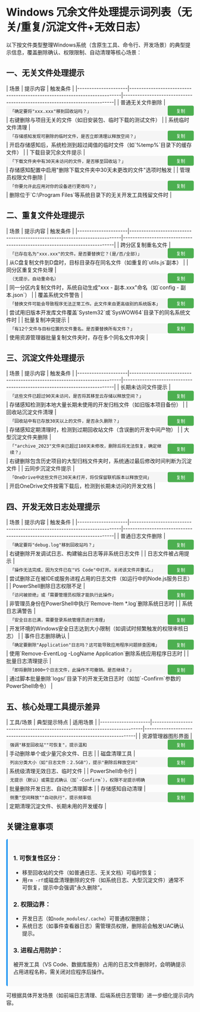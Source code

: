 # Windows 冗余文件处理提示词列表（无关/重复/沉淀文件+无效日志）

以下按文件类型整理Windows系统（含原生工具、命令行、开发场景）的典型提示信息，覆盖删除确认、权限限制、自动清理等核心场景：

## 一、无关文件处理提示
<div class="prompt-table">
| 场景                | 提示内容                                                                 | 触发条件                                                                 | 
|---------------------|--------------------------------------------------------------------------|--------------------------------------------------------------------------| 
| 普通无关文件删除    | <div class="prompt-item"><code>「确定要将"xxx.xxx"移到回收站吗？」</code><button class="copy-btn" onclick="copyToClipboard(this)">复制</button></div> | 右键删除与项目无关的文件（如旧安装包、临时下载的测试文件）                | 
| 系统临时文件清理    | <div class="prompt-item"><code>「存储感知发现可删除的临时文件，是否立即清理以释放空间？」</code><button class="copy-btn" onclick="copyToClipboard(this)">复制</button></div> | 开启存储感知后，系统检测到超过阈值的临时文件（如`%temp%`目录下的缓存文件） | 
| 下载目录冗余文件提示 | <div class="prompt-item"><code>「下载文件夹中有30天未访问的文件，是否移至回收站？」</code><button class="copy-btn" onclick="copyToClipboard(this)">复制</button></div> | 存储感知配置中启用"删除下载文件夹中30天未更改的文件"选项时触发        | 
| 管理员权限文件删除  | <div class="prompt-item"><code>「你要允许此应用对你的设备进行更改吗？」</code><button class="copy-btn" onclick="copyToClipboard(this)">复制</button></div> | 删除位于`C:\Program Files`等系统目录下的无关开发工具残留文件时             | 
</div>

## 二、重复文件处理提示
<div class="prompt-table">
| 场景                | 提示内容                                                                 | 触发条件                                                                 | 
|---------------------|--------------------------------------------------------------------------|--------------------------------------------------------------------------| 
| 跨分区复制重名文件  | <div class="prompt-item"><code>「已存在名为"xxx.xxx"的文件。是否要替换它？(是/否/全部)」</code><button class="copy-btn" onclick="copyToClipboard(this)">复制</button></div> | 从C盘复制文件到D盘时，目标目录存在同名文件（如重复的`utils.js`副本）  | 
| 同分区重复文件处理  | <div class="prompt-item"><code>（无提示，自动重命名）</code><button class="copy-btn" onclick="copyToClipboard(this)">复制</button></div> | 同一分区内复制文件时，系统自动生成"xxx - 副本.xxx"命名（如`config - 副本.json`） | 
| 覆盖系统文件警告    | <div class="prompt-item"><code>「替换文件可能会导致程序无法正常工作。此文件来自更高级别的系统版本」</code><button class="copy-btn" onclick="copyToClipboard(this)">复制</button></div> | 尝试用旧版本开发库文件覆盖`System32`或`SysWOW64`目录下的同名系统文件时     | 
| 批量复制冲突提示    | <div class="prompt-item"><code>「有12个文件与目标位置的文件重名。是否要替换所有文件？」</code><button class="copy-btn" onclick="copyToClipboard(this)">复制</button></div> | 使用资源管理器批量复制文件夹时，存在多个同名文件冲突                       | 
</div>

## 三、沉淀文件处理提示
<div class="prompt-table">
| 场景                | 提示内容                                                                 | 触发条件                                                                 | 
|---------------------|--------------------------------------------------------------------------|--------------------------------------------------------------------------| 
| 长期未访问文件提示  | <div class="prompt-item"><code>「这些文件已超过90天未访问，是否将其移至云存储以释放空间？」</code><button class="copy-btn" onclick="copyToClipboard(this)">复制</button></div> | 存储感知检测到本地大量长期未使用的开发归档文件（如旧版本项目备份）   | 
| 回收站沉淀文件清理  | <div class="prompt-item"><code>「回收站中有已存放30天以上的文件，是否永久删除？」</code><button class="copy-btn" onclick="copyToClipboard(this)">复制</button></div> | 存储感知定期清理时，检测到过期回收站文件（含误删的开发中间产物）      | 
| 大型沉淀文件夹删除  | <div class="prompt-item"><code>「"archive_2023"文件夹已超过180天未修改，删除后将无法恢复，确定继续？」</code><button class="copy-btn" onclick="copyToClipboard(this)">复制</button></div> | 右键删除包含历史项目的大型归档文件夹时，系统通过最后修改时间判断为沉淀文件 | 
| 云同步沉淀文件提示  | <div class="prompt-item"><code>「OneDrive中这些文件已30天未打开，将仅保留联机版本以释放空间」</code><button class="copy-btn" onclick="copyToClipboard(this)">复制</button></div> | 开启OneDrive文件按需下载后，检测到长期未访问的开发文档               | 
</div>

## 四、开发无效日志处理提示
<div class="prompt-table">
| 场景                | 提示内容                                                                 | 触发条件                                                                 | 
|---------------------|--------------------------------------------------------------------------|--------------------------------------------------------------------------| 
| 普通日志文件删除    | <div class="prompt-item"><code>「确定要将"debug.log"移到回收站吗？」</code><button class="copy-btn" onclick="copyToClipboard(this)">复制</button></div> | 右键删除开发调试日志、构建输出日志等非系统日志文件                       | 
| 日志文件被占用提示  | <div class="prompt-item"><code>「操作无法完成，因为文件已在"VS Code"中打开。关闭该文件并重试。」</code><button class="copy-btn" onclick="copyToClipboard(this)">复制</button></div> | 尝试删除正在被IDE或服务进程占用的日志文件（如运行中的Node.js服务日志） | 
| PowerShell删除日志权限不足 | <div class="prompt-item"><code>「访问被拒绝」或「需要管理员权限才能执行此操作」</code><button class="copy-btn" onclick="copyToClipboard(this)">复制</button></div> | 非管理员身份在PowerShell中执行`Remove-Item *.log`删除系统日志时     | 
| 系统日志满警告      | <div class="prompt-item"><code>「安全日志已满，需要登录系统管理员进行清理」</code><button class="copy-btn" onclick="copyToClipboard(this)">复制</button></div> | 开发环境的Windows安全日志达到大小限制（如调试时频繁触发的权限审核日志） | 
| 事件日志删除确认    | <div class="prompt-item"><code>「确定要删除"Application"日志吗？这可能导致应用程序问题排查困难」</code><button class="copy-btn" onclick="copyToClipboard(this)">复制</button></div> | 使用`Remove-EventLog -LogName Application`删除系统应用程序日志时    | 
| 批量日志清理提示    | <div class="prompt-item"><code>「即将删除1000+个日志文件，此操作不可撤销。是否继续？」</code><button class="copy-btn" onclick="copyToClipboard(this)">复制</button></div> | 通过脚本批量删除`logs/`目录下的开发无效日志时（如加`-Confirm`参数的PowerShell命令） | 
</div>

## 五、核心处理工具提示差异
<div class="prompt-table">
| 工具/场景           | 典型提示特点                                                             | 适用场景                                                                 | 
|---------------------|--------------------------------------------------------------------------|--------------------------------------------------------------------------| 
| 资源管理器图形界面  | <div class="prompt-item"><code>强调"移至回收站""可恢复"，提示温和</code><button class="copy-btn" onclick="copyToClipboard(this)">复制</button></div> | 手动删除单个或少量冗余文件、日志                                         | 
| 磁盘清理工具        | <div class="prompt-item"><code>列出分类大小（如"日志文件：2.5GB"），提示"删除后释放空间"</code><button class="copy-btn" onclick="copyToClipboard(this)">复制</button></div> | 系统级清理无效日志、临时文件                                             | 
| PowerShell命令行    | <div class="prompt-item"><code>无提示（默认）或需显式确认（加`-Confirm`），权限不足提示明确</code><button class="copy-btn" onclick="copyToClipboard(this)">复制</button></div> | 批量删除开发日志、自动化清理脚本                                         | 
| 存储感知自动清理    | <div class="prompt-item"><code>侧重"空间释放""自动执行"，提示频率低</code><button class="copy-btn" onclick="copyToClipboard(this)">复制</button></div> | 定期清理沉淀文件、长期未用的开发缓存                                     | 
</div>

## 关键注意事项
<div class="important-notes">

### 1. 可恢复性区分：
- 移至回收站的文件（如普通日志、无关文档）可临时恢复；
- 用`rm -rf`或磁盘清理删除的文件（如系统日志、大型沉淀文件）通常不可恢复，提示中会强调"永久删除"。

### 2. 权限边界：
- 开发日志（如`node_modules/.cache`）可普通权限删除；
- 系统日志（如事件查看器日志）需管理员权限，删除前会触发UAC确认提示。

### 3. 进程占用防护：
被开发工具（VS Code、数据库服务）占用的日志文件删除时，会明确提示占用进程名称，需关闭对应程序后操作。

</div>

可根据具体开发场景（如前端日志清理、后端系统日志管理）进一步细化提示词内容。

<script>
function copyToClipboard(button) {
    const codeElement = button.parentNode.querySelector('code');
    if (codeElement) {
        const textToCopy = codeElement.textContent;
        navigator.clipboard.writeText(textToCopy).then(() => {
            const originalText = button.textContent;
            button.textContent = '已复制！';
            button.classList.add('copied');
            setTimeout(() => {
                button.textContent = originalText;
                button.classList.remove('copied');
            }, 2000);
        }).catch(err => {
            console.error('复制失败:', err);
        });
    }
}
</script>

<style>
.prompt-table {
    margin-bottom: 20px;
}

.prompt-item {
    position: relative;
    display: inline-block;
    width: 100%;
}

.prompt-item code {
    background-color: #f5f5f5;
    padding: 5px 10px;
    border-radius: 4px;
    display: inline-block;
    width: calc(100% - 80px);
    word-wrap: break-word;
}

.copy-btn {
    position: absolute;
    right: 0;
    top: 50%;
    transform: translateY(-50%);
    background-color: #4CAF50;
    color: white;
    border: none;
    padding: 5px 10px;
    border-radius: 4px;
    cursor: pointer;
    font-size: 12px;
    width: 70px;
}

.copy-btn:hover {
    background-color: #45a049;
}

.copy-btn.copied {
    background-color: #2196F3;
}

.important-notes {
    background-color: #f9f9f9;
    padding: 15px;
    border-left: 4px solid #2196F3;
    margin-top: 20px;
    border-radius: 4px;
}
</style>